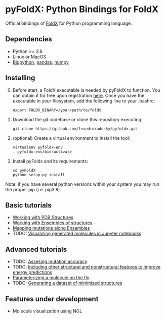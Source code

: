 # pyFoldX: Python Bindings for FoldX

Official bindings of [FoldX](http://foldxsuite.crg.eu/) for Python programming language.

## Dependencies

- Python >= 3.6
- Linux or MacOS
- [Biopython](https://biopython.org/), [pandas](https://pandas.pydata.org/), [numpy](https://numpy.org/)

## Installing

0) Before start, a FoldX executable is needed by pyFoldX to function. You can obtain it for free upon registration [here](http://foldxsuite.crg.eu/). Once you have the  executable in your filesystem, add the following line to your .bashrc:

    ```
    export FOLDX_BINARY=/your/path/to/foldx
    ```

1) Download the git codebase or clone this repository executing:

    ```
	git clone https://github.com/leandroradusky/pyfoldx.git
    ```

2) (optional) Create a virtual environment to install the tool:

    ```
    virtualenv pyfoldx-env
    . pyfoldx-env/bin/activate
    ```

3) Install pyFoldx and its requirements:

    ```
    cd pyFoldX
    python setup.py install
    ```

Note: if you have several python versions within your system you may run the proper pip (i.e. pip3.8).

## Basic tutorials

- [Working with PDB Structures](https://github.com/leandroradusky/pyFoldX/blob/master/notebooks/StructureUsage.ipynb)
- [Working with Ensembles of structures](https://github.com/leandroradusky/pyFoldX/blob/master/notebooks/EnsembleStability.ipynb)
- [Mapping mutations along Ensembles](https://github.com/leandroradusky/pyFoldX/blob/master/notebooks/EnsembleMutation.ipynb)
- TODO: [Visualizing generated molecules in Jupyter notebooks]()

## Advanced tutorials

- TODO: [Assesing mutation accuracy]()
- TODO: [Including other structural and nonstructural features to improve energy predictions]()
- [Parameterizing a molecule on the fly](https://github.com/leandroradusky/pyFoldX/blob/master/notebooks/paramX_AtomNames.ipynb)
- TODO: [Generating a dataset of minimized structures]()

## Features under development

- Molecule visualization using NGL